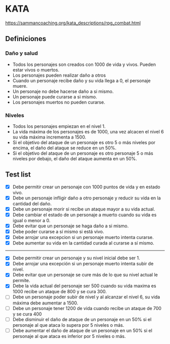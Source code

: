 # KATA
https://sammancoaching.org/kata_descriptions/rpg_combat.html

## Definiciones
### Daño y salud
* Todos los personajes son creados con 1000 de vida y vivos. Pueden estar vivos o muertos.
* Los personajes pueden realizar daño a otros
* Cuando un personaje recibe daño y su vida llega a 0, el personaje muere.
* Un personaje no debe hacerse daño a si mismo.
* Un personaje puede curarse a si mismo.
* Los personajes muertos no pueden curarse.

### Niveles
* Todos los personajes empiezan en el nivel 1.
* La vida máxima de los personajes es de 1000, una vez alcacen el nivel 6 su vida máxima incrementa a 1500.
* Si el objetivo del ataque de un personaje es otro 5 o más niveles por encima, el daño del ataque se reduce en un 50%.
* Si el objetivo del ataque de un personaje es otro personaje 5 o más niveles por debajo, el daño del ataque aumenta en un 50%.

## Test list
- [X] Debe permitir crear un personaje con 1000 puntos de vida y en estado vivo.
- [X] Debe un personaje infligir daño a otro personaje y reducir su vida en la cantidad del daño.
- [X] Debe un personaje morir si recibe un ataque mayor a su vida actual.
- [X] Debe cambiar el estado de un personaje a muerto cuando su vida es igual o menor a 0.
- [X] Debe evitar que un personaje se haga daño a si mismo.
- [X] Debe poder curarse a sí mismo si está vivo.
- [X] Debe arrojar una excepcion si un personaje muerto intenta curarse.
- [X] Debe aumentar su vida en la cantidad curada al curarse a sí mismo.
---------------------------------------------
- [X] Debe permitir crear un personaje y su nivel inicial debe ser 1.
- [X] Debe arrojar una excepción si un personaje muerto intenta subir de nivel.
- [X] Debe evitar que un personaje se cure más de lo que su nivel actual le permite.
- [X] Debe la vida actual del personaje ser 500 cuando su vida maxima es 1000 recibe un ataque de 800 y se cura 300.
- [ ] Debe un personaje poder subir de nivel y al alcanzar el nivel 6, su vida máxima debe aumentar a 1500.
- [ ] Debe un personaje tener 1200 de vida cuando recibe un ataque de 700 y se cura 400
- [ ] Debe disminuir el daño de ataque de un personaje en un 50% si el personaje al que ataca lo supera por 5 niveles o más.
- [ ] Debe aumentar el daño de ataque de un personaje en un 50% si el personaje al que ataca es inferior por 5 niveles o más.
